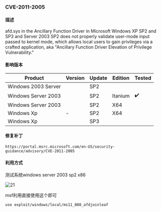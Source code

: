 ### CVE-2011-2005

#### 描述

afd.sys in the Ancillary Function Driver in Microsoft Windows XP SP2 and SP3 and Server 2003 SP2 does not properly validate user-mode input passed to kernel mode, which allows local users to gain privileges via a crafted application, aka "Ancillary Function Driver Elevation of Privilege Vulnerability."

#### 影响版本

| Product             | Version | Update | Edition | Tested             |
| ------------------- | ------- | ------ | ------- | ------------------ |
| Windows 2003 Server |         | SP2    |         |                    |
| Windows Server 2003 |         | SP2    | Itanium | :heavy_check_mark: |
| Windows Server 2003 |         | SP2    | X64     |                    |
| Windows Xp          | -       | SP2    | X64     |                    |
| Windows Xp          |         | SP3    |         |                    |

#### 修复补丁

```
https://portal.msrc.microsoft.com/en-US/security-guidance/advisory/CVE-2011-2005
```

#### 利用方式

测试系统windows server 2003 sp2 x86

![21](https://github.com/Ascotbe/Random-img/blob/master/WindowsKernelExploits/CVE-2011-2005_win2003_x86.gif?raw=true)

msf利用直接使用这个即可

```
use exploit/windows/local/ms11_080_afdjoinleaf
```

### 
